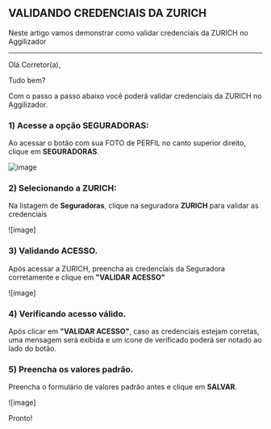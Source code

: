 ## VALIDANDO CREDENCIAIS DA ZURICH
Neste artigo vamos demonstrar como validar credenciais da ZURICH no Aggilizador

---

Olá Corretor(a),

Tudo bem?

Com o passo a passo abaixo você poderá validar credenciais da ZURICH no Aggilizador.

### 1) Acesse a opção SEGURADORAS:

Ao acessar o botão com sua FOTO de PERFIL no canto superior direito, clique em **SEGURADORAS**.

![image](https://conversu-partner-assets.s3.sa-east-1.amazonaws.com/agger/wiki/seguradoras/validando-credenciais/c220eb72-5169-48ab-b4df-330f11a099aa.png)

### 2) Selecionando a ZURICH:

Na listagem de **Seguradoras**, clique na seguradora **ZURICH** para validar as credenciais

![image]

### 3) Validando ACESSO.

Após acessar a ZURICH, preencha as credenciais da Seguradora corretamente e clique em **"VALIDAR ACESSO"**

![image]

### 4) Verificando acesso válido.

Após clicar em **"VALIDAR ACESSO"**, caso as credenciais estejam corretas, uma mensagem será exibida e um ícone de verificado poderá ser notado ao lado do botão.

### 5) Preencha os valores padrão.

Preencha o formulário de valores padrão antes e clique em **SALVAR**.

![image]

Pronto!
